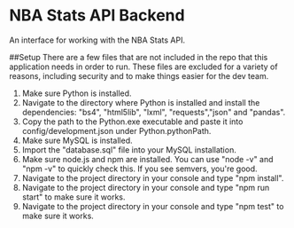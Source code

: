 # NBA Stats API Backend
An interface for working with the NBA Stats API.

##Setup
There are a few files that are not included in the repo that this application needs in order to run. These files are excluded for a variety of reasons, including security and to make things easier for the dev team.

1) Make sure Python is installed.
2) Navigate to the directory where Python is installed and install the dependencies: "bs4", "html5lib", "lxml", "requests","json" and "pandas".
3) Copy the path to the Python.exe executable and paste it into config/development.json under Python.pythonPath.
4) Make sure MySQL is installed.
5) Import the "database.sql" file into your MySQL installation.
6) Make sure node.js and npm are installed. You can use "node -v" and "npm -v" to quickly check this. If you see semvers, you're good.
7) Navigate to the project directory in your console and type "npm install".
8) Navigate to the project directory in your console and type "npm run start" to make sure it works.
9) Navigate to the project directory in your console and type "npm test" to make sure it works.
